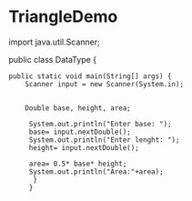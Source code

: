# TriangleDemo

import java.util.Scanner;


public class DataType {

    public static void main(String[] args) {
        Scanner input = new Scanner(System.in);
       
        
        Double base, height, area;
        
         System.out.println("Enter base: ");
         base= input.nextDouble();
         System.out.println("Enter lenght: ");
         height= input.nextDouble();
         
         area= 0.5* base* height;
         System.out.println("Area:"+area);
          }
         }
